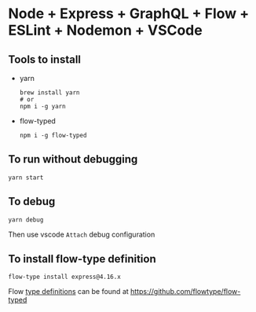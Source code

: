 # Node + Express + GraphQL + Flow + ESLint + Nodemon + VSCode

## Tools to install
- yarn
    ```
    brew install yarn
    # or
    npm i -g yarn
    ```
- flow-typed
    ```
    npm i -g flow-typed
    ```

## To run without debugging

```
yarn start
```

## To debug

```
yarn debug
```

Then use vscode `Attach` debug configuration

## To install flow-type definition
```
flow-type install express@4.16.x
```

Flow [type definitions](https://flow.org/en/docs/libdefs/) can be found at https://github.com/flowtype/flow-typed
